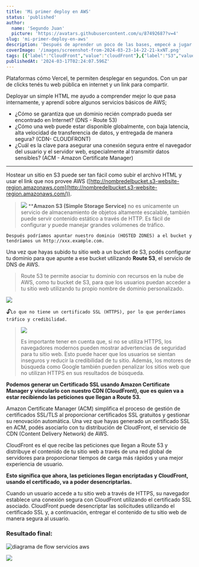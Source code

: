 ```yaml
---
title: 'Mi primer deploy en AWS'
status: 'published'
author:
  name: 'Segundo Juan'
  picture: 'https://avatars.githubusercontent.com/u/87492687?v=4'
slug: 'mi-primer-deploy-en-aws'
description: 'Después de aprender un poco de las bases, empecé a jugar un poco con algunos servicios basicos de AWS y desplegué un sitio estatico (HTML)'
coverImage: '/images/screenshot-from-2024-03-23-14-22-21-kxNT.png'
tags: [{"label":"CloudFront","value":"cloudFront"},{"label":"S3","value":"s3"},{"label":"Route53","value":"route53"},{"label":"ACM","value":"acm"},{"label":"DNS","value":"dns"},{"label":"CDN","value":"cdn"}]
publishedAt: '2024-03-17T02:24:07.596Z'
---
```


Plataformas cómo Vercel, te permiten desplegar en segundos. Con un par de clicks tenés tu web pública en internet y un link para compartir.

Deployar un simple HTML me ayudo a comprender mejor lo que pasa internamente, y aprendí sobre algunos servicios básicos de AWS;

- ¿Cómo se garantiza que un dominio recién comprado pueda ser encontrado en Internet? (DNS - Route 53)
- ¿Cómo una web puede estar disponible globalmente, con baja latencia, alta velocidad de transferencia de datos, y entregada de manera segura? (CDN- CLOUDFRONT)
- ¿Cuál es la clave para asegurar una conexión segura entre el navegador del usuario y el servidor web, especialmente al transmitir datos sensibles? (ACM - Amazon Certificate Manager)

---

Hostear un sitio en S3 puede ser tan fácil como subir el archivo HTML y usar el link que nos provee AWS ([http://nombredelbucket.s3-website-region.amazonaws.com](http://nombredelbucket.s3-website-region.amazonaws.com/)).

> ![](/images/screenshot-from-2024-03-26-12-15-05-kyMD.png)
> ****Amazon S3 (Simple Storage Service)** no es unicamente un servicio de almacenamiento de objetos altamente escalable, también puede servir contenido estático a través de HTTP. Es fácil de configurar y puede manejar grandes volúmenes de tráfico.

`Después podríamos apuntar nuestro dominio (HOSTED ZONES) a el bucket y tendríamos un http://xxx.example.com.`

Una vez que hayas subido tu sitio web a un bucket de S3, podés configurar tu dominio para que apunte a ese bucket utilizando **Route 53**, el servicio de DNS de AWS.

>  Route 53 te permite asociar tu dominio con recursos en la nube de AWS, como tu bucket de S3, para que los usuarios puedan acceder a tu sitio web utilizando tu propio nombre de dominio personalizado.

![](/images/screenshot-from-2024-03-26-12-36-13-IyND.png)

🔓️`Lo que no tiene un certificado SSL (HTTPS), por lo que perderíamos tráfico y credibilidad.`

> ![](/images/screenshot-from-2024-03-26-12-16-48-U3NT.png)
>
> Es importante tener en cuenta que, si no se utiliza HTTPS, los navegadores modernos pueden mostrar advertencias de seguridad para tu sitio web. Esto puede hacer que los usuarios se sientan inseguros y reducir la credibilidad de tu sitio. Además, los motores de búsqueda como Google también pueden penalizar los sitios web que no utilizan HTTPS en sus resultados de búsqueda.

**Podemos generar un Certificado SSL usando Amazon Certificate Manager y vincularlo con nuestro CDN (CloudFront), que es quien va a estar recibiendo las peticiones que llegan a Route 53.**

Amazon Certificate Manager (ACM) simplifica el proceso de gestión de certificados SSL/TLS al proporcionar certificados SSL gratuitos y gestionar su renovación automática. Una vez que hayas generado un certificado SSL en ACM, podés asociarlo con tu distribución de CloudFront, el servicio de CDN (Content Delivery Network) de AWS. 

CloudFront es el que recibe las peticiones que llegan a Route 53 y distribuye el contenido de tu sitio web a través de una red global de servidores para proporcionar tiempos de carga más rápidos y una mejor experiencia de usuario.

**Esto significa que ahora, las peticiones llegan encriptadas y CloudFront, usando el certificado, va a poder desencriptarlas.**

Cuando un usuario accede a tu sitio web a través de HTTPS, su navegador establece una conexión segura con CloudFront utilizando el certificado SSL asociado. CloudFront puede desencriptar las solicitudes utilizando el certificado SSL y, a continuación, entregar el contenido de tu sitio web de manera segura al usuario.

### Resultado final:

![diagrama de flow servicios aws](/images/screenshot-from-2024-03-23-14-22-21-QyMD.png)

![](/images/screenshot-from-2024-03-26-12-19-13-YzNj.png)